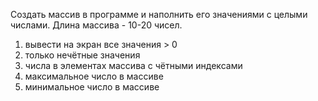 Создать массив в программе и наполнить его значениями с целыми числами. Длина массива - 10-20 чисел.
1. вывести на экран все значения > 0
2. только нечётные значения
3. числа в элементах массива с чётными индексами
4. максимальное число в массиве
5. минимальное число в массиве
